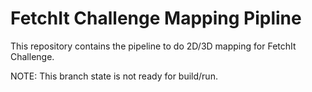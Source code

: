 # FetchIt Challenge Mapping Pipline

This repository contains the pipeline to do 2D/3D mapping for FetchIt Challenge.

NOTE: This branch state is not ready for build/run.